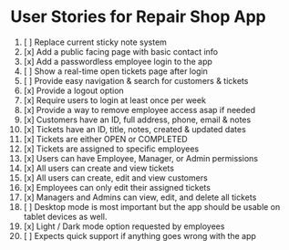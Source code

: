 # User Stories for Repair Shop App

1. [ ] Replace current sticky note system
2. [x] Add a public facing page with basic contact info
3. [x] Add a passwordless employee login to the app
4. [ ] Show a real-time open tickets page after login
5. [ ] Provide easy navigation & search for customers & tickets
6. [x] Provide a logout option
7. [x] Require users to login at least once per week
8. [x] Provide a way to remove employee access asap if needed
9. [x] Customers have an ID, full address, phone, email & notes
10. [x] Tickets have an ID, title, notes, created & updated dates
11. [x] Tickets are either OPEN or COMPLETED
12. [x] Tickets are assigned to specific employees
13. [x] Users can have Employee, Manager, or Admin permissions
14. [x] All users can create and view tickets
15. [x] All users can create, edit and view customers
16. [x] Employees can only edit their assigned tickets
17. [x] Managers and Admins can view, edit, and delete all tickets
18. [ ] Desktop mode is most important but the app should be usable on tablet devices as well.
19. [x] Light / Dark mode option requested by employees
20. [ ] Expects quick support if anything goes wrong with the app
